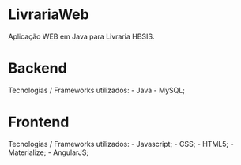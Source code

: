 # LivrariaWeb
Aplicação WEB em Java para Livraria HBSIS.

# Backend
Tecnologias / Frameworks utilizados: 
      - Java
      - MySQL;
      
# Frontend
Tecnologias / Frameworks utilizados:
      - Javascript;
      - CSS;
      - HTML5;
      - Materialize;
      - AngularJS;
